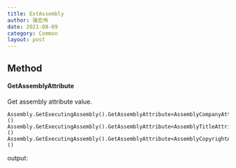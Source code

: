 ```yaml
---
title: ExtAssembly
author: 骆宏伟
date: 2021-08-09
category: Common
layout: post
---
```


## Method

#### GetAssemblyAttribute<T>
Get assembly attribute value.
```
Assembly.GetExecutingAssembly().GetAssemblyAttribute<AssemblyCompanyAttribute>()
Assembly.GetExecutingAssembly().GetAssemblyAttribute<AssemblyTitleAttribute>()
Assembly.GetExecutingAssembly().GetAssemblyAttribute<AssemblyCopyrightAttribute>()
```
output:
```

```